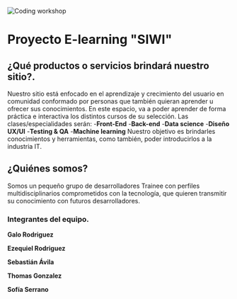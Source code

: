![Coding workshop](https://user-images.githubusercontent.com/98984365/165802254-00609892-6e81-47b9-adb6-5a83bcb46f7e.gif)
# Proyecto E-learning "SIWI"

## ¿Qué productos o servicios brindará nuestro sitio?.
Nuestro sitio está enfocado en el aprendizaje y crecimiento del usuario en comunidad conformado por personas que también quieran aprender u ofrecer sus conocimientos. En este espacio, va a poder aprender de forma práctica e interactiva los distintos cursos de su selección. Las clases/especialidades serán: 
-**Front-End**
-**Back-end**
-**Data science**
-**Diseño UX/UI**
-**Testing & QA**
-**Machine learning** 
Nuestro objetivo es brindarles conocimientos y herramientas, como también, poder introducirlos a la industria IT.  

## ¿Quiénes somos?
Somos un pequeño grupo de desarrolladores Trainee con perfiles multidisciplinarios comprometidos con la tecnología, que quieren transmitir su conocimiento con futuros desarrolladores.
### Integrantes del equipo.

**Galo Rodriguez** 

**Ezequiel Rodriguez**

**Sebastián Ávila**

**Thomas Gonzalez**

**Sofía Serrano**
